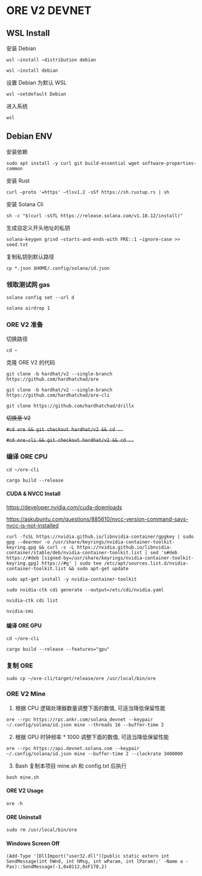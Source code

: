 # ORE V2 DEVNET

## WSL Install

安装 Debian

`wsl —install —distribution debian`

`wsl —install debian`

设置 Debian 为默认 WSL

`wsl —setdefault Debian`

进入系统

`wsl`

## Debian ENV

安装依赖

`sudo apt install -y curl git build-essential wget software-properties-common`

安装 Rust

`curl —proto '=https' —tlsv1.2 -sSf https://sh.rustup.rs | sh`

安装 Solana Cli

`sh -c "$(curl -sSfL https://release.solana.com/v1.18.12/install)"`

生成自定义开头地址的私钥

`solana-keygen grind —starts-and-ends-with PRE::1 —ignore-case >> seed.txt`

复制私钥到默认路径

`cp *.json $HOME/.config/solana/id.json`

### 领取测试网 gas

`solana config set --url d`

`solana airdrop 1`

### ORE V2 准备

切换路径

`cd ~`

克隆 ORE V2 的代码

`git clone -b hardhat/v2 --single-branch https://github.com/hardhatchad/ore`

`git clone -b hardhat/v2 --single-branch https://github.com/hardhatchad/ore-cli`

`git clone https://github.com/hardhatchad/drillx`

~~切换至 V2~~

~~`#cd ore && git checkout hardhat/v2 && cd ..`~~

~~`#cd ore-cli && git checkout hardhat/v2 && cd ..`~~

### 编译 ORE CPU

`cd ~/ore-cli`

`cargo build --release`

#### CUDA & NVCC Install

https://developer.nvidia.com/cuda-downloads

https://askubuntu.com/questions/885610/nvcc-version-command-says-nvcc-is-not-installed

`curl -fsSL https://nvidia.github.io/libnvidia-container/gpgkey | sudo gpg --dearmor -o /usr/share/keyrings/nvidia-container-toolkit-keyring.gpg && curl -s -L https://nvidia.github.io/libnvidia-container/stable/deb/nvidia-container-toolkit.list | sed 's#deb https://#deb [signed-by=/usr/share/keyrings/nvidia-container-toolkit-keyring.gpg] https://#g' | sudo tee /etc/apt/sources.list.d/nvidia-container-toolkit.list && sudo apt-get update`

`sudo apt-get install -y nvidia-container-toolkit`

`sudo nvidia-ctk cdi generate --output=/etc/cdi/nvidia.yaml`

`nvidia-ctk cdi list`

`nvidia-smi`

#### 编译 ORE GPU

`cd ~/ore-cli`

`cargo build --release --features="gpu"`

### 复制 ORE

`sudo cp ~/ore-cli/target/release/ore /usr/local/bin/ore`

### ORE V2 Mine

1. 根据 CPU 逻辑处理器数量调整下面的数值, 可适当降低保留性能

`ore --rpc https://rpc.ankr.com/solana_devnet --keypair ~/.config/solana/id.json mine --threads 16 --buffer-time 2`

2. 根据 GPU 时钟频率 * 1000 调整下面的数值, 可适当降低保留性能

`ore --rpc https://api.devnet.solana.com --keypair ~/.config/solana/id.json mine --buffer-time 2 --clockrate 3400000`

3. Bash 复制本项目 mine.sh 和 config.txt 后执行

`bash mine.sh`

#### ORE V2 Usage

`ore -h`

#### ORE Uninstall

`sudo rm /usr/local/bin/ore`

#### Windows Screen Off

`(Add-Type '[DllImport("user32.dll")]public static extern int SendMessage(int hWnd, int hMsg, int wParam, int lParam);' -Name a -Pas)::SendMessage(-1,0x0112,0xF170,2)`
